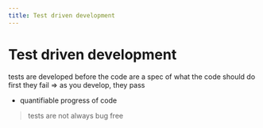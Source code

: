 ```yaml
---
title: Test driven development
---
```

# Test driven development
tests are developed before the code
are a spec of what the code should do
first they fail ⇒ as you develop, they pass
+ quantifiable progress of code
> tests are not always bug free